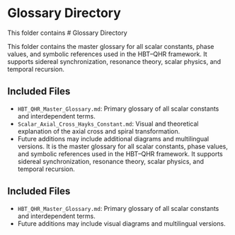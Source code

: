 # Glossary Directory

This folder contains # Glossary Directory

This folder contains the master glossary for all scalar constants, phase values, and symbolic references used in the HBT–QHR framework. It supports sidereal synchronization, resonance theory, scalar physics, and temporal recursion.

## Included Files
- `HBT_QHR_Master_Glossary.md`: Primary glossary of all scalar constants and interdependent terms.
- `Scalar_Axial_Cross_Hayks_Constant.md`: Visual and theoretical explanation of the axial cross and spiral transformation.
- Future additions may include additional diagrams and multilingual versions.
It is the master glossary for all scalar constants, phase values, and symbolic references used in the HBT–QHR framework. It supports sidereal synchronization, resonance theory, scalar physics, and temporal recursion.

## Included Files
- `HBT_QHR_Master_Glossary.md`: Primary glossary of all scalar constants and interdependent terms.
- Future additions may include visual diagrams and multilingual versions.
